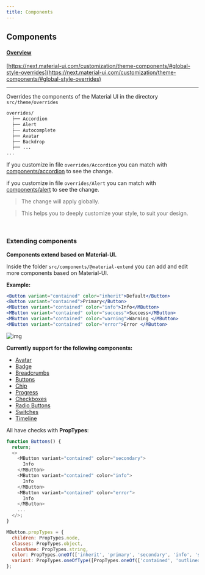 ```yaml
---
title: Components
---
```


## Components

#### [Overview](/components)

[https://next.material-ui.com/customization/theme-components/#global-style-overrides](https://next.material-ui.com/customization/theme-components/#global-style-overrides)

---

Overrides the components of the Material UI in the directory `src/theme/overrides`

```sh
overrides/
  ├── Accordion
  ├── Alert
  ├── Autocomplete
  ├── Avatar
  ├── Backdrop
  ├── ...
...
```

If you customize in file `overrides/Accordion`
you can match with [components/accordion](https://minimals.cc/components/accordion) to see the change.

if you customize in file `overrides/Alert`
you can match with [components/alert](https://minimals.cc/components/alert) to see the change.

> The change will apply globally.

> This helps you to deeply customize your style, to suit your design.

<br/>

### Extending components

**Components extend based on Material-UI.**

Inside the folder `src/components/@material-extend` you can add and edit more components based on Material-UI.

**Example:**

```jsx
<Button variant="contained" color="inherit">Default</Button>
<Button variant="contained">Primary</Button>
<MButton variant="contained" color="info">Info</MButton>
<MButton variant="contained" color="success">Success</MButton>
<MButton variant="contained" color="warning">Warning </MButton>
<MButton variant="contained" color="error">Error </MButton>
```

![img](/static/docs/assets/button.jpg)

**Currently support for the following components:**

- [Avatar](https://minimals.cc/components/avatar)
- [Badge](https://minimals.cc/components/badge)
- [Breadcrumbs](https://minimals.cc/components/breadcrumbs)
- [Buttons](https://minimals.cc/components/buttons)
- [Chip](https://minimals.cc/components/chip)
- [Progress](https://minimals.cc/components/progress)
- [Checkboxes](https://minimals.cc/components/checkbox)
- [Radio Buttons](https://minimals.cc/components/radio-button)
- [Switches](https://minimals.cc/components/switch)
- [Timeline](https://minimals.cc/components/timeline)

All have checks with **PropTypes**:

```js
function Buttons() {
  return;
  <>
    <MButton variant="contained" color="secondary">
      Info
    </MButton>
    <MButton variant="contained" color="info">
      Info
    </MButton>
    <MButton variant="contained" color="error">
      Info
    </MButton>
    ...
  </>;
}

MButton.propTypes = {
  children: PropTypes.node,
  classes: PropTypes.object,
  className: PropTypes.string,
  color: PropTypes.oneOf(['inherit', 'primary', 'secondary', 'info', 'success', 'warning', 'error', 'white']),
  variant: PropTypes.oneOfType([PropTypes.oneOf(['contained', 'outlined', 'text']), PropTypes.string])
};
```
